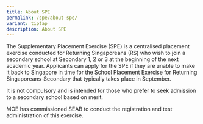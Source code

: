 ```yaml
---
title: About SPE
permalink: /spe/about-spe/
variant: tiptap
description: About SPE
---
```

<p>The Supplementary Placement Exercise (SPE) is a centralised placement
exercise conducted for Returning Singaporeans (RS) who wish to join a secondary
school at Secondary 1, 2 or 3 at the beginning of the next academic year.
Applicants can apply for the SPE if they are unable to make it back to
Singapore in time for the School Placement Exercise for Returning Singaporeans-Secondary
that typically takes place in September.</p>
<p>It is not compulsory and is intended for those who prefer to seek admission
to a secondary school based on merit.</p>
<p>MOE has commissioned SEAB to conduct the registration and test administration
of this exercise.</p>